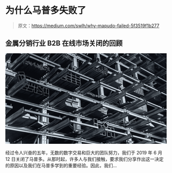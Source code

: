 # 为什么马普多失败了

> 原文：<https://medium.com/swlh/why-mapudo-failed-5f3519f1b277>

## 金属分销行业 B2B 在线市场关闭的回顾

![](img/82df953b599fd67a270481a6c4991e93.png)

经过令人兴奋的五年，无数的数字交易和巨大的团队努力，我们于 2019 年 6 月 12 日关闭了马普多。从那时起，许多人与我们接触，要求我们分享作出这一决定的原因以及我们在马普多学到的重要经验。因此，我们…